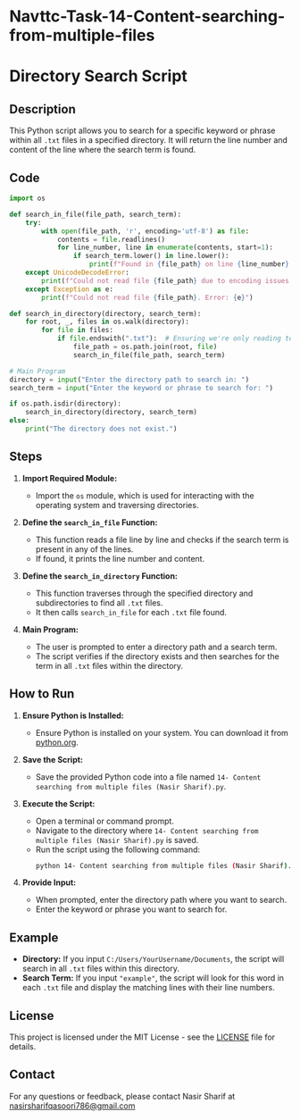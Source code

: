 # Navttc-Task-14-Content-searching-from-multiple-files

# Directory Search Script

## Description

This Python script allows you to search for a specific keyword or phrase within all `.txt` files in a specified directory. It will return the line number and content of the line where the search term is found.

## Code

```python
import os

def search_in_file(file_path, search_term):
    try:
        with open(file_path, 'r', encoding='utf-8') as file:
            contents = file.readlines()
            for line_number, line in enumerate(contents, start=1):
                if search_term.lower() in line.lower():
                    print(f"Found in {file_path} on line {line_number}: {line.strip()}")
    except UnicodeDecodeError:
        print(f"Could not read file {file_path} due to encoding issues.")
    except Exception as e:
        print(f"Could not read file {file_path}. Error: {e}")

def search_in_directory(directory, search_term):
    for root, _, files in os.walk(directory):
        for file in files:
            if file.endswith(".txt"):  # Ensuring we're only reading text files
                file_path = os.path.join(root, file)
                search_in_file(file_path, search_term)

# Main Program
directory = input("Enter the directory path to search in: ")
search_term = input("Enter the keyword or phrase to search for: ")

if os.path.isdir(directory):
    search_in_directory(directory, search_term)
else:
    print("The directory does not exist.")
```

## Steps

1. **Import Required Module:**
   - Import the `os` module, which is used for interacting with the operating system and traversing directories.

2. **Define the `search_in_file` Function:**
   - This function reads a file line by line and checks if the search term is present in any of the lines. 
   - If found, it prints the line number and content.

3. **Define the `search_in_directory` Function:**
   - This function traverses through the specified directory and subdirectories to find all `.txt` files.
   - It then calls `search_in_file` for each `.txt` file found.

4. **Main Program:**
   - The user is prompted to enter a directory path and a search term.
   - The script verifies if the directory exists and then searches for the term in all `.txt` files within the directory.

## How to Run

1. **Ensure Python is Installed:**
   - Ensure Python is installed on your system. You can download it from [python.org](https://www.python.org/downloads/).

2. **Save the Script:**
   - Save the provided Python code into a file named `14- Content searching from multiple files (Nasir Sharif).py`.

3. **Execute the Script:**
   - Open a terminal or command prompt.
   - Navigate to the directory where `14- Content searching from multiple files (Nasir Sharif).py` is saved.
   - Run the script using the following command:
     ```bash
     python 14- Content searching from multiple files (Nasir Sharif).py
     ```

4. **Provide Input:**
   - When prompted, enter the directory path where you want to search.
   - Enter the keyword or phrase you want to search for.

## Example

- **Directory:** If you input `C:/Users/YourUsername/Documents`, the script will search in all `.txt` files within this directory.
- **Search Term:** If you input `"example"`, the script will look for this word in each `.txt` file and display the matching lines with their line numbers.

## License

This project is licensed under the MIT License - see the [LICENSE](LICENSE) file for details.

## Contact

For any questions or feedback, please contact Nasir Sharif at nasirsharifqasoori786@gmail.com

